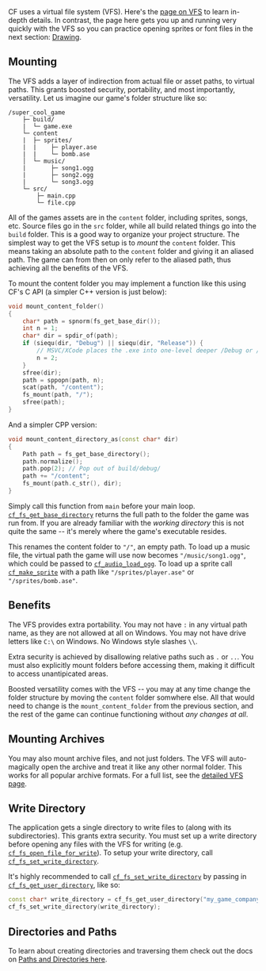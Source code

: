 [](../header.md ':include')

<br>

CF uses a virtual file system (VFS). Here's the [page on VFS](https://randygaul.github.io/cute_framework/#/topics/virtual_file_system) to learn in-depth details. In contrast, the page here gets you up and running very quickly with the VFS so you can practice opening sprites or font files in the next section: [Drawing](https://randygaul.github.io/cute_framework/#/topics/drawing).

## Mounting

The VFS adds a layer of indirection from actual file or asset paths, to virtual paths. This grants boosted security, portability, and most importantly, versatility. Let us imagine our game's folder structure like so:

```
/super_cool_game
    ├─ build/
    |  └─ game.exe
    └─ content
    |  ├─ sprites/
    |  |    ├─ player.ase
    |  |    └─ bomb.ase
    │  └─ music/
    |       ├─ song1.ogg
    |       ├─ song2.ogg
    |       └─ song3.ogg
    └─ src/
        ├─ main.cpp
        └─ file.cpp
```

All of the games assets are in the `content` folder, including sprites, songs, etc. Source files go in the `src` folder, while all build related things go into the `build` folder. This is a good way to organize your project structure. The simplest way to get the VFS setup is to _mount_ the `content` folder. This means taking an absolute path to the `content` folder and giving it an aliased path. The game can from then on only refer to the aliased path, thus achieving all the benefits of the VFS.

To mount the content folder you may implement a function like this using CF's C API (a simpler C++ version is just below):

```c
void mount_content_folder()
{
	char* path = spnorm(fs_get_base_dir());
	int n = 1;
	char* dir = spdir_of(path);
	if (siequ(dir, "Debug") || siequ(dir, "Release")) {
		// MSVC/XCode places the .exe into one-level deeper /Debug or /Release folders.
		n = 2;
	}
	sfree(dir);
	path = sppopn(path, n);
	scat(path, "/content");
	fs_mount(path, "/");
	sfree(path);
}
```

And a simpler CPP version:

```cpp
void mount_content_directory_as(const char* dir)
{
	Path path = fs_get_base_directory();
	path.normalize();
	path.pop(2); // Pop out of build/debug/
	path += "/content";
	fs_mount(path.c_str(), dir);
}
```

Simply call this function from `main` before your main loop. [`cf_fs_get_base_directory`](https://randygaul.github.io/cute_framework/#/file/cf_fs_get_base_directory) returns the full path to the folder the game was run from. If you are already familiar with the _working directory_ this is not quite the same -- it's merely where the game's executable resides.

This renames the content folder to `"/"`, an empty path. To load up a music file, the virtual path the game will use now becomes `"/music/song1.ogg"`, which could be passed to [`cf_audio_load_ogg`](https://randygaul.github.io/cute_framework/#/audio/cf_audio_load_ogg). To load up a sprite call [`cf_make_sprite`](https://randygaul.github.io/cute_framework/#/sprite/cf_make_sprite) with a path like `"/sprites/player.ase"` or `"/sprites/bomb.ase"`.

## Benefits

The VFS provides extra portability. You may not have `:` in any virtual path name, as they are not allowed at all on Windows. You may not have drive letters like `C:\` on Windows. No Windows style slashes `\\`.

Extra security is achieved by disallowing relative paths such as `.` or `..`. You must also explicitly mount folders before accessing them, making it difficult to access unantipicated areas.

Boosted versatility comes with the VFS -- you may at any time change the folder structure by moving the `content` folder somwhere else. All that would need to change is the `mount_content_folder` from the previous section, and the rest of the game can continue functioning without _any changes at all_.

## Mounting Archives

You may also mount archive files, and not just folders. The VFS will auto-magically open the archive and treat it like any other normal folder. This works for all popular archive formats. For a full list, see the [detailed VFS page](https://randygaul.github.io/cute_framework/#/topics/virtual_file_system).

## Write Directory

The application gets a single directory to write files to (along with its subdirectories). This grants extra security. You must set up a write directory before opening any files with the VFS for writing (e.g. [`cf_fs_open_file_for_write`](https://randygaul.github.io/cute_framework/#/file/cf_fs_open_file_for_write)). To setup your write directory, call [`cf_fs_set_write_directory`](https://randygaul.github.io/cute_framework/#/file/cf_fs_set_write_directory).

It's highly recommended to call [`cf_fs_set_write_directory`](https://randygaul.github.io/cute_framework/#/file/cf_fs_set_write_directory) by passing in [`cf_fs_get_user_directory`](https://randygaul.github.io/cute_framework/#/file/cf_fs_get_user_directory), like so:

```cpp
const char* write_directory = cf_fs_get_user_directory("my_game_company_name", "my_game_name");
cf_fs_set_write_directory(write_directory);
```

## Directories and Paths

To learn about creating directories and traversing them check out the docs on [Paths and Directories here](https://randygaul.github.io/cute_framework/#/topics/strings?id=paths).

